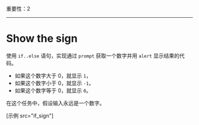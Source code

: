 重要性：2

---

# Show the sign

使用 `if..else` 语句，实现通过 `prompt` 获取一个数字并用 `alert` 显示结果的代码。

- 如果这个数字大于 0，就显示 `1`，
- 如果这个数字小于 0，就显示 `-1`，
- 如果这个数字等于 0，就显示 `0`。

在这个任务中，假设输入永远是一个数字。

[示例 src="if_sign"]
